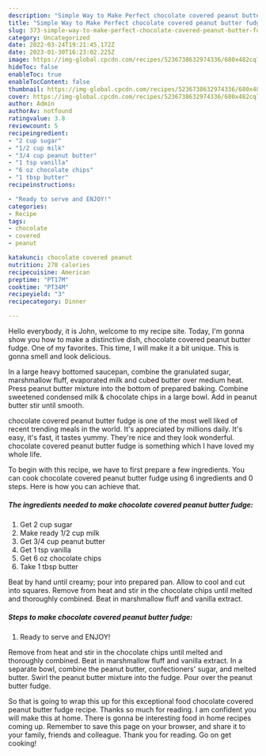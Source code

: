 ```yaml
---
description: "Simple Way to Make Perfect chocolate covered peanut butter fudge"
title: "Simple Way to Make Perfect chocolate covered peanut butter fudge"
slug: 373-simple-way-to-make-perfect-chocolate-covered-peanut-butter-fudge
category: Uncategorized
date: 2022-03-24T19:21:45.172Z
date: 2023-01-30T16:23:02.225Z
image: https://img-global.cpcdn.com/recipes/5236738632974336/680x482cq70/chocolate-covered-peanut-butter-fudge-recipe-main-photo.jpg
hideToc: false
enableToc: true
enableTocContent: false
thumbnail: https://img-global.cpcdn.com/recipes/5236738632974336/680x482cq70/chocolate-covered-peanut-butter-fudge-recipe-main-photo.jpg
cover: https://img-global.cpcdn.com/recipes/5236738632974336/680x482cq70/chocolate-covered-peanut-butter-fudge-recipe-main-photo.jpg
author: Admin
authorAv: notfound
ratingvalue: 3.8
reviewcount: 5
recipeingredient:
- "2 cup sugar"
- "1/2 cup milk"
- "3/4 cup peanut butter"
- "1 tsp vanilla"
- "6 oz chocolate chips"
- "1 tbsp butter"
recipeinstructions:

- "Ready to serve and ENJOY!"
categories:
- Recipe
tags:
- chocolate
- covered
- peanut

katakunci: chocolate covered peanut 
nutrition: 278 calories
recipecuisine: American
preptime: "PT17M"
cooktime: "PT34M"
recipeyield: "3"
recipecategory: Dinner

---
```



Hello everybody, it is John, welcome to my recipe site. Today, I'm gonna show you how to make a distinctive dish, chocolate covered peanut butter fudge. One of my favorites. This time, I will make it a bit unique. This is gonna smell and look delicious.

In a large heavy bottomed saucepan, combine the granulated sugar, marshmallow fluff, evaporated milk and cubed butter over medium heat. Press peanut butter mixture into the bottom of prepared baking. Combine sweetened condensed milk &amp; chocolate chips in a large bowl. Add in peanut butter stir until smooth.

chocolate covered peanut butter fudge is one of the most well liked of recent trending meals in the world. It's appreciated by millions daily. It's easy, it's fast, it tastes yummy. They're nice and they look wonderful. chocolate covered peanut butter fudge is something which I have loved my whole life.


To begin with this recipe, we have to first prepare a few ingredients. You can cook chocolate covered peanut butter fudge using 6 ingredients and 0 steps. Here is how you can achieve that.

<!--inarticleads1-->

##### The ingredients needed to make chocolate covered peanut butter fudge:

1. Get 2 cup sugar
1. Make ready 1/2 cup milk
1. Get 3/4 cup peanut butter
1. Get 1 tsp vanilla
1. Get 6 oz chocolate chips
1. Take 1 tbsp butter


Beat by hand until creamy; pour into prepared pan. Allow to cool and cut into squares. Remove from heat and stir in the chocolate chips until melted and thoroughly combined. Beat in marshmallow fluff and vanilla extract. 

<!--inarticleads2-->

##### Steps to make chocolate covered peanut butter fudge:


1. Ready to serve and ENJOY!

Remove from heat and stir in the chocolate chips until melted and thoroughly combined. Beat in marshmallow fluff and vanilla extract. In a separate bowl, combine the peanut butter, confectioners&#39; sugar, and melted butter. Swirl the peanut butter mixture into the fudge. Pour over the peanut butter fudge. 

So that is going to wrap this up for this exceptional food chocolate covered peanut butter fudge recipe. Thanks so much for reading. I am confident you will make this at home. There is gonna be interesting food in home recipes coming up. Remember to save this page on your browser, and share it to your family, friends and colleague. Thank you for reading. Go on get cooking!

